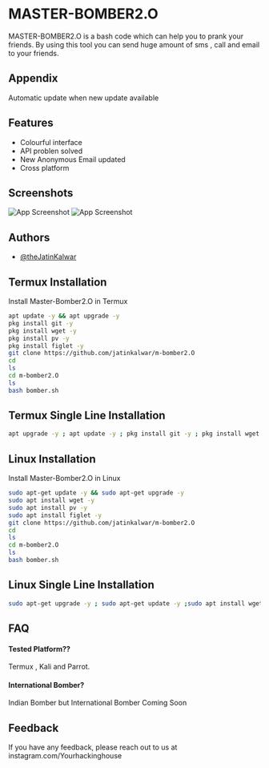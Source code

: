 
# MASTER-BOMBER2.O

MASTER-BOMBER2.O is a bash code which can help you to prank your friends. By using this tool you can send huge amount of sms , call and email to your friends.

## Appendix

Automatic update when new update available

## Features

- Colourful interface
- API problen solved
- New Anonymous Email updated
- Cross platform

## Screenshots

![App Screenshot](https://github.com/jatinkalwar/m-bomber2.O/blob/main/Additional/Screenshot_2023-03-07-19-57-50-53_84d3000e3f4017145260f7618db1d683.jpg) ![App Screenshot](https://github.com/jatinkalwar/m-bomber2.O/blob/main/Additional/Screenshot_2023-03-07-19-57-58-87_84d3000e3f4017145260f7618db1d683.jpg) 
## Authors

- [@theJatinKalwar](https://www.github.com/jatinkalwar)


##  Termux Installation

Install Master-Bomber2.O in Termux

```bash
apt update -y && apt upgrade -y
pkg install git -y 
pkg install wget -y
pkg install pv -y
pkg install figlet -y
git clone https://github.com/jatinkalwar/m-bomber2.O
cd
ls
cd m-bomber2.O
ls
bash bomber.sh
```
##  Termux Single Line Installation

```bash
apt upgrade -y ; apt update -y ; pkg install git -y ; pkg install wget -y ; pkg install pv -y ; pkg install figlet -y ; git clone https://GitHub.com/jatinkalwar/m-bomber2.O ; cd ; ls ; cd m-bomber2.O ; bash bomber.sh
```

##  Linux Installation

Install Master-Bomber2.O in Linux

```bash
sudo apt-get update -y && sudo apt-get upgrade -y
sudo apt install wget -y
sudo apt install pv -y
sudo apt install figlet -y
git clone https://github.com/jatinkalwar/m-bomber2.O
cd
ls
cd m-bomber2.O
ls
bash bomber.sh
```

##  Linux Single Line Installation

```bash
sudo apt-get upgrade -y ; sudo apt-get update -y ;sudo apt install wget -y ; sudo apt install pv -y ; sudo apt install figlet -y ; git clone https://GitHub.com/jatinkalwar/m-bomber2.O ; cd ; ls ; cd m-bomber2.O ; bash bomber.sh
```
    
## FAQ

#### Tested Platform??

Termux , Kali and Parrot.

#### International Bomber?

Indian Bomber but International Bomber Coming Soon


## Feedback

If you have any feedback, please reach out to us at instagram.com/Yourhackinghouse

